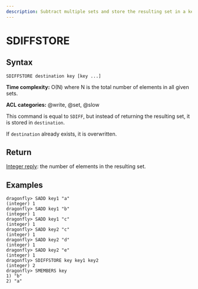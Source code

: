 ```yaml
---
description: Subtract multiple sets and store the resulting set in a key
---
```


# SDIFFSTORE

## Syntax

    SDIFFSTORE destination key [key ...]

**Time complexity:** O(N) where N is the total number of elements in all given sets.

**ACL categories:** @write, @set, @slow

This command is equal to `SDIFF`, but instead of returning the resulting set, it
is stored in `destination`.

If `destination` already exists, it is overwritten.

## Return

[Integer reply](https://redis.io/docs/reference/protocol-spec/#integers): the number of elements in the resulting set.

## Examples

```shell
dragonfly> SADD key1 "a"
(integer) 1
dragonfly> SADD key1 "b"
(integer) 1
dragonfly> SADD key1 "c"
(integer) 1
dragonfly> SADD key2 "c"
(integer) 1
dragonfly> SADD key2 "d"
(integer) 1
dragonfly> SADD key2 "e"
(integer) 1
dragonfly> SDIFFSTORE key key1 key2
(integer) 2
dragonfly> SMEMBERS key
1) "b"
2) "a"
```
